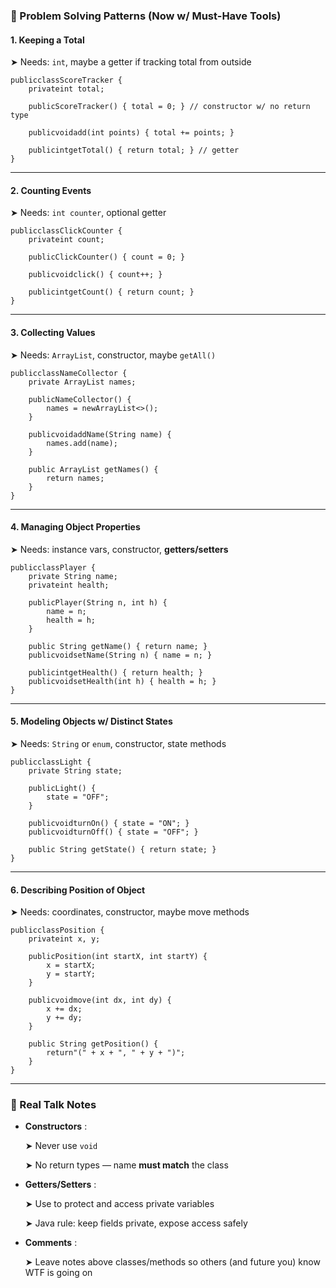 ### 🧠 Problem Solving Patterns (Now w/ Must-Have Tools)

#### 1. **Keeping a Total**

➤ Needs: `int`, maybe a getter if tracking total from outside

<pre class="overflow-visible!" data-start="370" data-end="618"><div class="contain-inline-size rounded-2xl relative bg-token-sidebar-surface-primary"><div class="sticky top-9"><div class="absolute end-0 bottom-0 flex h-9 items-center pe-2"><div class="bg-token-bg-elevated-secondary text-token-text-secondary flex items-center gap-4 rounded-sm px-2 font-sans text-xs"></div></div></div><div class="overflow-y-auto p-4" dir="ltr"><code class="whitespace-pre! language-java"><span><span>public</span><span></span><span>class</span><span></span><span>ScoreTracker</span><span> {
    </span><span>private</span><span></span><span>int</span><span> total;

    </span><span>public</span><span></span><span>ScoreTracker</span><span>()</span><span> { total = </span><span>0</span><span>; } </span><span>// constructor w/ no return type</span><span>

    </span><span>public</span><span></span><span>void</span><span></span><span>add</span><span>(int</span><span> points) { total += points; }

    </span><span>public</span><span></span><span>int</span><span></span><span>getTotal</span><span>()</span><span> { </span><span>return</span><span> total; } </span><span>// getter</span><span>
}
</span></span></code></div></div></pre>

---

#### 2. **Counting Events**

➤ Needs: `int counter`, optional getter

<pre class="overflow-visible!" data-start="697" data-end="886"><div class="contain-inline-size rounded-2xl relative bg-token-sidebar-surface-primary"><div class="sticky top-9"><div class="absolute end-0 bottom-0 flex h-9 items-center pe-2"><div class="bg-token-bg-elevated-secondary text-token-text-secondary flex items-center gap-4 rounded-sm px-2 font-sans text-xs"></div></div></div><div class="overflow-y-auto p-4" dir="ltr"><code class="whitespace-pre! language-java"><span><span>public</span><span></span><span>class</span><span></span><span>ClickCounter</span><span> {
    </span><span>private</span><span></span><span>int</span><span> count;

    </span><span>public</span><span></span><span>ClickCounter</span><span>()</span><span> { count = </span><span>0</span><span>; }

    </span><span>public</span><span></span><span>void</span><span></span><span>click</span><span>()</span><span> { count++; }

    </span><span>public</span><span></span><span>int</span><span></span><span>getCount</span><span>()</span><span> { </span><span>return</span><span> count; }
}
</span></span></code></div></div></pre>

---

#### 3. **Collecting Values**

➤ Needs: `ArrayList`, constructor, maybe `getAll()`

<pre class="overflow-visible!" data-start="979" data-end="1271"><div class="contain-inline-size rounded-2xl relative bg-token-sidebar-surface-primary"><div class="sticky top-9"><div class="absolute end-0 bottom-0 flex h-9 items-center pe-2"><div class="bg-token-bg-elevated-secondary text-token-text-secondary flex items-center gap-4 rounded-sm px-2 font-sans text-xs"></div></div></div><div class="overflow-y-auto p-4" dir="ltr"><code class="whitespace-pre! language-java"><span><span>public</span><span></span><span>class</span><span></span><span>NameCollector</span><span> {
    </span><span>private</span><span> ArrayList<String> names;

    </span><span>public</span><span></span><span>NameCollector</span><span>()</span><span> {
        names = </span><span>new</span><span></span><span>ArrayList</span><span><>();
    }

    </span><span>public</span><span></span><span>void</span><span></span><span>addName</span><span>(String name)</span><span> {
        names.add(name);
    }

    </span><span>public</span><span> ArrayList<String> </span><span>getNames</span><span>()</span><span> {
        </span><span>return</span><span> names;
    }
}
</span></span></code></div></div></pre>

---

#### 4. **Managing Object Properties**

➤ Needs: instance vars, constructor, **getters/setters**

<pre class="overflow-visible!" data-start="1378" data-end="1734"><div class="contain-inline-size rounded-2xl relative bg-token-sidebar-surface-primary"><div class="sticky top-9"><div class="absolute end-0 bottom-0 flex h-9 items-center pe-2"><div class="bg-token-bg-elevated-secondary text-token-text-secondary flex items-center gap-4 rounded-sm px-2 font-sans text-xs"></div></div></div><div class="overflow-y-auto p-4" dir="ltr"><code class="whitespace-pre! language-java"><span><span>public</span><span></span><span>class</span><span></span><span>Player</span><span> {
    </span><span>private</span><span> String name;
    </span><span>private</span><span></span><span>int</span><span> health;

    </span><span>public</span><span></span><span>Player</span><span>(String n, int</span><span> h) {
        name = n;
        health = h;
    }

    </span><span>public</span><span> String </span><span>getName</span><span>()</span><span> { </span><span>return</span><span> name; }
    </span><span>public</span><span></span><span>void</span><span></span><span>setName</span><span>(String n)</span><span> { name = n; }

    </span><span>public</span><span></span><span>int</span><span></span><span>getHealth</span><span>()</span><span> { </span><span>return</span><span> health; }
    </span><span>public</span><span></span><span>void</span><span></span><span>setHealth</span><span>(int</span><span> h) { health = h; }
}
</span></span></code></div></div></pre>

---

#### 5. **Modeling Objects w/ Distinct States**

➤ Needs: `String` or `enum`, constructor, state methods

<pre class="overflow-visible!" data-start="1849" data-end="2097"><div class="contain-inline-size rounded-2xl relative bg-token-sidebar-surface-primary"><div class="sticky top-9"><div class="absolute end-0 bottom-0 flex h-9 items-center pe-2"><div class="bg-token-bg-elevated-secondary text-token-text-secondary flex items-center gap-4 rounded-sm px-2 font-sans text-xs"></div></div></div><div class="overflow-y-auto p-4" dir="ltr"><code class="whitespace-pre! language-java"><span><span>public</span><span></span><span>class</span><span></span><span>Light</span><span> {
    </span><span>private</span><span> String state;

    </span><span>public</span><span></span><span>Light</span><span>()</span><span> {
        state = </span><span>"OFF"</span><span>;
    }

    </span><span>public</span><span></span><span>void</span><span></span><span>turnOn</span><span>()</span><span> { state = </span><span>"ON"</span><span>; }
    </span><span>public</span><span></span><span>void</span><span></span><span>turnOff</span><span>()</span><span> { state = </span><span>"OFF"</span><span>; }

    </span><span>public</span><span> String </span><span>getState</span><span>()</span><span> { </span><span>return</span><span> state; }
}
</span></span></code></div></div></pre>

---

#### 6. **Describing Position of Object**

➤ Needs: coordinates, constructor, maybe move methods

<pre class="overflow-visible!" data-start="2204" data-end="2518"><div class="contain-inline-size rounded-2xl relative bg-token-sidebar-surface-primary"><div class="sticky top-9"><div class="absolute end-0 bottom-0 flex h-9 items-center pe-2"><div class="bg-token-bg-elevated-secondary text-token-text-secondary flex items-center gap-4 rounded-sm px-2 font-sans text-xs"></div></div></div><div class="overflow-y-auto p-4" dir="ltr"><code class="whitespace-pre! language-java"><span><span>public</span><span></span><span>class</span><span></span><span>Position</span><span> {
    </span><span>private</span><span></span><span>int</span><span> x, y;

    </span><span>public</span><span></span><span>Position</span><span>(int</span><span> startX, </span><span>int</span><span> startY) {
        x = startX;
        y = startY;
    }

    </span><span>public</span><span></span><span>void</span><span></span><span>move</span><span>(int</span><span> dx, </span><span>int</span><span> dy) {
        x += dx;
        y += dy;
    }

    </span><span>public</span><span> String </span><span>getPosition</span><span>()</span><span> {
        </span><span>return</span><span></span><span>"("</span><span> + x + </span><span>", "</span><span> + y + </span><span>")"</span><span>;
    }
}
</span></span></code></div></div></pre>

---

### 🔑 Real Talk Notes

- **Constructors** :

  ➤ Never use `void`

  ➤ No return types — name **must match** the class

- **Getters/Setters** :

  ➤ Use to protect and access private variables

  ➤ Java rule: keep fields private, expose access safely

- **Comments** :

  ➤ Leave notes above classes/methods so others (and future you) know WTF is going on
